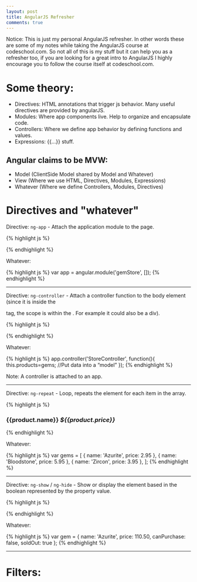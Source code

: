 ```yaml
---
layout: post
title: AngularJS Refresher
comments: true
---
```

<div class="message">
Notice:
This is just my personal AngularJS refresher. In other words these are some of my notes while taking the AngularJS course at codeschool.com.  
So not all of this is my stuff but it can help you as a refresher too, if you are looking for a great intro to AngularJS I highly encourage you to follow the course itself at codeschool.com.
</div>

# Some theory:
- Directives: HTML annotations that trigger js behavior. Many useful directives are provided by angularJS.
- Modules: Where app components live. Help to organize and encapsulate code.
- Controllers: Where we define app behavior by defining functions and values.
- Expressions:  {{...}} stuff.

## Angular claims to be MVW:  
- Model (ClientSide Model shared by Model and Whatever)
- View (Where we use HTML, Directives, Modules, Expressions) 
- Whatever (Where we define Controllers, Modules, Directives)


# Directives and "whatever"

Directive: `ng-app` - Attach the application module to the page.

{% highlight js %}
<html ng-app="gemStore">
{% endhighlight %}

Whatever:

{% highlight js %}
var app = angular.module('gemStore', []);
{% endhighlight %}

<hr>

Directive: `ng-controller` - Attach a controller function to the body element (since it is inside the 
<body> tag, the scope is within the <body>. For example it could also be a div).

{% highlight js %}
<body ng-controller="StoreController as store">
{% endhighlight %}

Whatever:

{% highlight js %}
app.controller('StoreController', function(){
  this.products=gems; //Put data into a “model”
});
{% endhighlight %}

Note: A controller is attached to an app.

<hr>

Directive: `ng-repeat` - Loop, repeats the element for each item in the array.

{% highlight js %}
<div class="product row" ng-repeat="product in store.products">
      <h3>
        {{product.name}}
        <em class="pull-right">${{product.price}}</em>
      </h3>
 </div>
{% endhighlight %}
 
Whatever:

{% highlight js %}
  var gems = [
    { name: 'Azurite', price: 2.95 },
    { name: 'Bloodstone', price: 5.95 },
    { name: 'Zircon', price: 3.95 },
  ];
{% endhighlight %}
  
<hr>

Directive: `ng-show` / `ng-hide` - Show or display the element based in the boolean represented by the property value.

{% highlight js %}
<div class="product row" ng-hide='store.product.soldOut'>
{% endhighlight %}

Whatever:

{% highlight js %}
 var gem = {
    name: 'Azurite',
    price: 110.50,
    canPurchase: false,
    soldOut: true
  };
{% endhighlight %}

<hr>
  
# Filters: 

